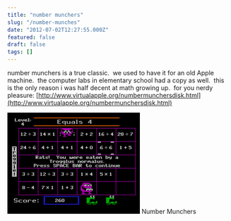 ```yaml
---
title: "number munchers"
slug: "/number-munches"
date: "2012-07-02T12:27:55.000Z"
featured: false
draft: false
tags: []
---
```



number munchers is a true classic.  we used to have it for an old Apple machine.  the computer labs in elementary school had a copy as well.  this is the only reason i was half decent at math growing up.  for you nerdy pleasure: [http://www.virtualapple.org/numbermunchersdisk.html](http://www.virtualapple.org/numbermunchersdisk.html)

[![Number Munchers](./images/numbermunchers-300x230.png "Number Munchers")](http://static.cdaringe.com/archive/2012/07/numbermunchers.png) Number Munchers 

